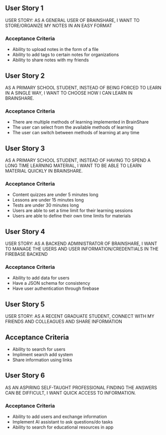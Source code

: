 ## User Story 1
USER STORY: AS A GENERAL USER OF BRAINSHARE, I WANT TO STORE/ORGANIZE MY NOTES IN AN EASY FORMAT

### Acceptance Criteria
* Ability to upload notes in the form of a file
* Ability to add tags to certain notes for organizations
* Ability to share notes with my friends

## User Story 2
AS A PRIMARY SCHOOL STUDENT, INSTEAD OF BEING FORCED TO LEARN IN A SINGLE WAY, I WANT TO CHOOSE HOW I CAN LEARN IN BRAINSHARE.

### Acceptance Criteria
* There are multiple methods of learning implemented in BrainShare
* The user can select from the available methods of learning
* The user can switch between methods of learning at any time

## User Story 3
AS A PRIMARY SCHOOL STUDENT, INSTEAD OF HAVING TO SPEND A LONG TIME LEARNING MATERIAL, I WANT TO BE ABLE TO LEARN MATERIAL QUICKLY IN BRAINSHARE.

### Acceptance Criteria
* Content quizzes are under 5 minutes long
* Lessons are under 15 minutes long
* Tests are under 30 minutes long
* Users are able to set a time limit for their learning sessions
* Users are able to define their own time limits for materials

## User Story 4
USER STORY: AS A BACKEND ADMINISTRATOR OF BRAINSHARE, I WANT TO MANAGE THE USERS AND USER INFORMATION/CREDENTIALS IN THE FIREBASE BACKEND

### Acceptance Criteria
* Ability to add data for users
* Have a JSON schema for consistency
* Have user authentication through firebase

## User Story 5
USER STORY: AS A RECENT GRADUATE STUDENT, CONNECT WITH MY FRIENDS AND COLLEAGUES AND SHARE INFORMATION

## Acceptance Criteria
* Ability to search for users
* Impliment search add system
* Share information using links

## User Story 6
AS AN ASPIRING SELF-TAUGHT PROFESSIONAL FINDING THE ANSWERS CAN BE DIFFICULT, I WANT QUICK ACCESS TO INFORMATION.

### Acceptance Criteria
* Ability to add users and exchange information
* Implement AI assistant to ask questions/do tasks
* Ability to search for educational resources in app

